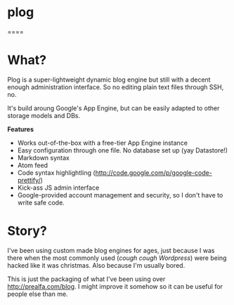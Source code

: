 plog
====
====

What?
=====

Plog is a super-lightweight dynamic blog engine but still with a decent enough administration interface. 
So no editing plain text files through SSH, no.

It's build aroung Google's App Engine, but can be easily adapted to other storage models and DBs.

**Features**

* Works out-of-the-box with a free-tier App Engine instance
* Easy configuration through one file. No database set up (yay Datastore!)
* Markdown syntax
* Atom feed
* Code syntax highlightling (http://code.google.com/p/google-code-prettify/)
* Kick-ass JS admin interface
* Google-provided account management and security, so I don't have to write safe code.

Story?
=====

I've been using custom made blog engines for ages, just because I was there when the most commonly used 
(*cough cough Wordpress*) were being hacked like it was christmas. Also because I'm usually bored.

This is just the packaging of what I've been using over http://prealfa.com/blog. I might improve it somehow
so it can be useful for people else than me.